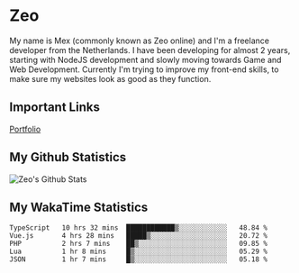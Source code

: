 # Zeo
My name is Mex (commonly known as Zeo online) and I'm a freelance developer from the Netherlands. I have been developing for almost 2 years, starting with NodeJS development and slowly moving towards Game and Web Development. Currently I'm trying to improve my front-end skills, to make sure my websites look as good as they function.

## Important Links
[Portfolio](https://zeodev.cc)

## My Github Statistics
![Zeo's Github Stats](https://github-readme-stats.vercel.app/api?username=zeo&count_private=true&show_icons=true&theme=onedark)

## My WakaTime Statistics
<!--START_SECTION:waka-->
```text
TypeScript   10 hrs 32 mins  ████████████▒░░░░░░░░░░░░   48.84 % 
Vue.js       4 hrs 28 mins   █████▒░░░░░░░░░░░░░░░░░░░   20.72 % 
PHP          2 hrs 7 mins    ██▒░░░░░░░░░░░░░░░░░░░░░░   09.85 % 
Lua          1 hr 8 mins     █▒░░░░░░░░░░░░░░░░░░░░░░░   05.29 % 
JSON         1 hr 7 mins     █▒░░░░░░░░░░░░░░░░░░░░░░░   05.18 % 
```
<!--END_SECTION:waka-->
